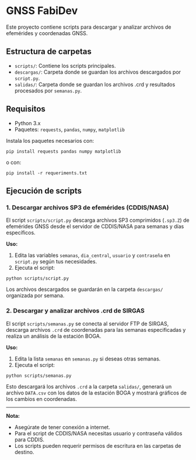 # GNSS FabiDev
Este proyecto contiene scripts para descargar y analizar archivos de efemérides y coordenadas GNSS.

## Estructura de carpetas

- `scripts/`: Contiene los scripts principales.
- `descargas/`: Carpeta donde se guardan los archivos descargados por `script.py`.
- `salidas/`: Carpeta donde se guardan los archivos .crd y resultados procesados por `semanas.py`.

## Requisitos

- Python 3.x
- Paquetes: `requests`, `pandas`, `numpy`, `matplotlib`

Instala los paquetes necesarios con:

```
pip install requests pandas numpy matplotlib
```
o con:
```
pip install -r requeriments.txt
```
## Ejecución de scripts

### 1. Descargar archivos SP3 de efemérides (CDDIS/NASA)

El script `scripts/script.py` descarga archivos SP3 comprimidos (`.sp3.Z`) de efemérides GNSS desde el servidor de CDDIS/NASA para semanas y días específicos.

**Uso:**

1. Edita las variables `semanas`, `dia_central`, `usuario` y `contraseña` en `script.py` según tus necesidades.
2. Ejecuta el script:

```
python scripts/script.py
```

Los archivos descargados se guardarán en la carpeta `descargas/` organizada por semana.

### 2. Descargar y analizar archivos .crd de SIRGAS

El script `scripts/semanas.py` se conecta al servidor FTP de SIRGAS, descarga archivos `.crd` de coordenadas para las semanas especificadas y realiza un análisis de la estación BOGA.

**Uso:**

1. Edita la lista `semanas` en `semanas.py` si deseas otras semanas.
2. Ejecuta el script:

```
python scripts/semanas.py
```

Esto descargará los archivos `.crd` a la carpeta `salidas/`, generará un archivo `DATA.csv` con los datos de la estación BOGA y mostrará gráficos de los cambios en coordenadas.

---

**Nota:**
- Asegúrate de tener conexión a internet.
- Para el script de CDDIS/NASA necesitas usuario y contraseña válidos para CDDIS.
- Los scripts pueden requerir permisos de escritura en las carpetas de destino.